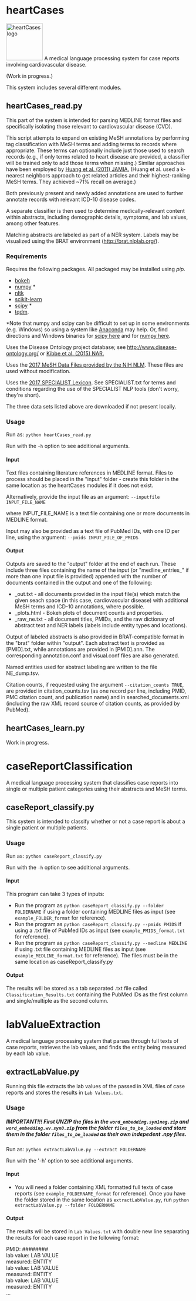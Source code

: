 # heartCases

<img src="https://github.com/caufieldjh/heartCases/blob/master/heartcases_icon_1.png" alt="heartCases logo" width="100">
A medical language processing system for case reports involving cardiovascular disease.

(Work in progress.)

This system includes several different modules.

## heartCases_read.py

This part of the system is intended for parsing MEDLINE format files and specifically isolating those relevant to cardiovascular disease (CVD).

This script attempts to expand on existing MeSH annotations by performing tag classification with MeSH terms and adding terms to records where appropriate. These terms can optionally include just those used to search records (e.g., if only terms related to heart disease are provided, a classifier will be trained only to add those terms when missing.)
Similar approaches have been employed by [Huang et al. (2011) JAMIA.](https://www.ncbi.nlm.nih.gov/pmc/articles/PMC3168302/) (Huang et al. used a k-nearest neighbors approach to get related articles and their highest-ranking MeSH terms. They achieved ~71% recall on average.)

Both previously present and newly added annotations are used to further annotate records with relevant ICD-10 disease codes.

A separate classifier is then used to determine medically-relevant content within abstracts, including demographic details, symptoms, and lab values, among other features.

Matching abstracts are labeled as part of a NER system. Labels may be visualized using the BRAT environment (http://brat.nlplab.org/).

### Requirements 
Requires the following packages. All packaged may be installed using *pip*.
* [bokeh](http://bokeh.pydata.org)
* [numpy](http://www.numpy.org/) *
* [nltk](http://www.nltk.org/)
* [scikit-learn](http://scikit-learn.org/stable/)
* [scipy](https://www.scipy.org/) *
* [tqdm](https://pypi.python.org/pypi/tqdm).  

*Note that numpy and scipy can be difficult to set up in some environments (e.g. Windows) so using a system like [Anaconda](https://www.continuum.io/downloads) may help. Or, find directions and Windows binaries for [scipy here](http://www.lfd.uci.edu/~gohlke/pythonlibs/#scipy) and for [numpy here](http://www.lfd.uci.edu/~gohlke/pythonlibs/#numpy).

Uses the Disease Ontology project database; see
http://www.disease-ontology.org/ or [Kibbe et al. (2015) NAR.](https://www.ncbi.nlm.nih.gov/pubmed/25348409)

Uses the [2017 MeSH Data Files provided by the NIH NLM](https://www.nlm.nih.gov/mesh/filelist.html).
These files are used without modification.

Uses the [2017 SPECIALIST Lexicon](https://lexsrv3.nlm.nih.gov/Specialist/Summary/lexicon.html).
See SPECIALIST.txt for terms and conditions regarding the use of the SPECIALIST NLP tools (don't worry, they're short).

The three data sets listed above are downloaded if not present locally.

### Usage
Run as:
`python heartCases_read.py`

Run with the `-h` option to see additional arguments.

#### Input
Text files containing literature references in MEDLINE format.
Files to process should be placed in the "input" folder - create this folder in the same location as the heartCases modules if it does not exist.

Alternatively, provide the input file as an argument:
  `--inputfile INPUT_FILE_NAME`

where INPUT_FILE_NAME is a text file containing one or more documents in MEDLINE format.

Input may also be provided as a text file of PubMed IDs, with one ID per line, using the argument:
  `--pmids INPUT_FILE_OF_PMIDS`


#### Output
Outputs are saved to the "output" folder at the end of each run.
These include three files containing the name of the input
(or "medline_entries_" if more than one input file is provided)
appended with the number of documents contained in the output
and one of the following:
* _out.txt - all documents provided in the input file(s) which
	match the given seach space (in this case, cardiovascular disease)
	with additional MeSH terms and ICD-10 annotations, where possible.
* _plots.html - Bokeh plots of document counts and properties.
* _raw_ne.txt - all document titles, PMIDs, and the raw dictionary
	of abstract text and NER labels (labels include entity types and locations).

Output of labeled abstracts is also provided in BRAT-compatible format in the "brat" folder within "output". Each abstract text is provided as [PMID].txt, while annotations are provided in [PMID].ann. The corresponding annotation.conf and visual.conf files are also generated.

Named entities used for abstract labeling are written to the file NE_dump.tsv.

Citation counts, if requested using the argument `--citation_counts TRUE`, are provided in citation_counts.tsv (as one record per line, including PMID, PMC citation count, and publication name) and in searched_documents.xml (including the raw XML record source of citation counts, as provided by PubMed).

## heartCases_learn.py

Work in progress.



# caseReportClassification
A medical language processing system that classifies case reports into single or multiple patient categories using their abstracts and MeSH terms.

## caseReport_classify.py

This system is intended to classify whether or not a case report is about a single patient or multiple patients.

### Usage
Run as:
`python caseReport_classify.py`

Run with the `-h` option to see additional arguments.

#### Input
This program can take 3 types of inputs:
- Run the program as `python caseReport_classify.py --folder FOLDERNAME` if using a folder containing MEDLINE files as input (see `example_FOLDER_format` for reference).
- Run the program as `python caseReport_classify.py --pmids PMIDS` if using a .txt file of PubMed IDs as input (see `example_PMIDS_format.txt` for reference).
- Run the program as `python caseReport_classify.py --medline MEDLINE` if using .txt file containing MEDLINE files as input (see `example_MEDLINE_format.txt` for reference).
The files must be in the same location as caseReport_classify.py

#### Output
The results will be stored as a tab separated .txt file called `Classification_Results.txt` containing the PubMed IDs as the first column and single/multiple as the second column.



# labValueExtraction
A medical language processing system that parses through full texts of case reports, retrieves the lab values, and finds the entity being measured by each lab value.

## extractLabValue.py

Running this file extracts the lab values of the passed in XML files of case reports and stores the results in `Lab Values.txt`.

### Usage
##### IMPORTANT!!! First UNZIP the files in the `word_embedding.syn1neg.zip` and `word_embedding.wv.syn0.zip` from the folder `files_to_be_loaded` and store them in the folder `files_to_be_loaded` as their own indepedent .npy files.

Run as:
`python extractLabValue.py --extract FOLDERNAME`

Run with the '-h' option to see additional arguments.

#### Input
- You will need a folder containing XML formatted full texts of case reports (see `example_FOLDERNAME_format` for reference).  Once you have the folder stored in the same location as `extractLabValue.py`, run `python extractLabValue.py --folder FOLDERNAME`

#### Output
The results will be stored in `Lab Values.txt` with double new line separating the results for each case report in the following format:

PMID: ########  
lab value:	LAB VALUE  
measured:	ENTITY  
lab value:	LAB VALUE  
measured:	ENTITY  
lab value:	LAB VALUE  
measured:	ENTITY  
...
